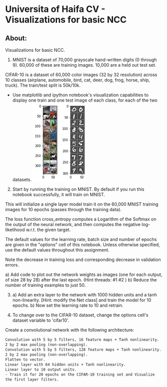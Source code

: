 #  Universita of Haifa CV - Visualizations for basic NCC
## About:
Visualizations for basic NCC.

1. MNIST is a dataset of 70,000 grayscale hand-written digits (0 through 9). 60,000 of these are training images. 10,000 are a held out test set.

CIFAR-10 is a dataset of 60,000 color images (32 by 32 resolution) across 10 classes (airplane, automobile, bird, cat, deer, dog, frog, horse, ship, truck). The train/test split is 50k/10k.

   - Use matplotlib and ipython notebook's visualization capabilities to display one train and one test image of each class, for each of the two datasets.
![CIFAR-10_result](./output/CIFAR-10_result.png?raw=true)
![MINT_Visualization_results](./output/MINT_Visualization_results.png?raw=true)

2. Start by running the training on MNIST. By default if you run this notebook successfully, it will train on MNIST.

This will initialize a single layer model train it on the 60,000 MNIST training images for 10 epochs (passes through the training data).

The loss function cross_entropy computes a Logarithm of the Softmax on the output of the neural network, and then computes the negative log-likelihood w.r.t. the given target.

The default values for the learning rate, batch size and number of epochs are given in the "options" cell of this notebook. Unless otherwise specified, use the default values throughout this assignment.

Note the decrease in training loss and corresponding decrease in validation errors.

  a) Add code to plot out the network weights as images (one for each output, of size 28 by 28) after the last epoch. (Hint threads: #1 #2 )
  b) Reduce the number of training examples to just 50.
  
3. a) Add an extra layer to the network with 1000 hidden units and a tanh non-linearity. [Hint: modify the Net class] and train the model for 10 epochs.
   b) Now set the learning rate to 10 and retrain.
   
   
4. To change over to the CIFAR-10 dataset, change the options cell's dataset variable to 'cifar10'.

Create a convolutional network with the following architecture:
```
Convolution with 5 by 5 filters, 16 feature maps + Tanh nonlinearity.
2 by 2 max pooling (non-overlapping).
Convolution with 5 by 5 filters, 128 feature maps + Tanh nonlinearity.
2 by 2 max pooling (non-overlapping).
Flatten to vector.
Linear layer with 64 hidden units + Tanh nonlinearity.
Linear layer to 10 output units.
- Train it for 20 epochs on the CIFAR-10 training set and Visualize the first layer filters. 
```
